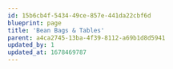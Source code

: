 ```yaml
---
id: 15b6cb4f-5434-49ce-857e-441da22cbf6d
blueprint: page
title: 'Bean Bags & Tables'
parent: a4ca2745-13ba-4f39-8112-a69b1d8d5941
updated_by: 1
updated_at: 1678469787
---
```

